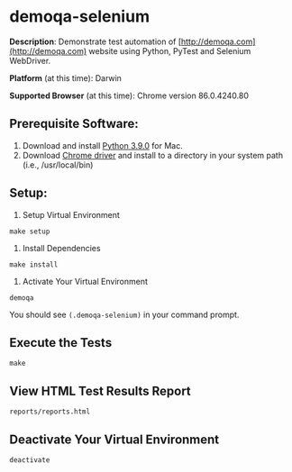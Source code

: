 # demoqa-selenium
__Description__: Demonstrate test automation of [http://demoqa.com](http://demoqa.com) website using Python, PyTest and Selenium WebDriver.

__Platform__ (at this time): Darwin

__Supported Browser__ (at this time): Chrome version 86.0.4240.80

## Prerequisite Software:

1. Download and install [Python 3.9.0](https://www.python.org/downloads/release/python-390/) for Mac.
1. Download [Chrome driver](https://sites.google.com/a/chromium.org/chromedriver/downloads) and install to a directory in your system path (i.e., /usr/local/bin)

## Setup:

1. Setup Virtual Environment
```
make setup
```
1. Install Dependencies
```
make install
```
1. Activate Your Virtual Environment
```
demoqa
```
You should see ```(.demoqa-selenium)``` in your command prompt.

## Execute the Tests
```
make
```

## View HTML Test Results Report
```
reports/reports.html
```
## Deactivate Your Virtual Environment
```
deactivate
```
